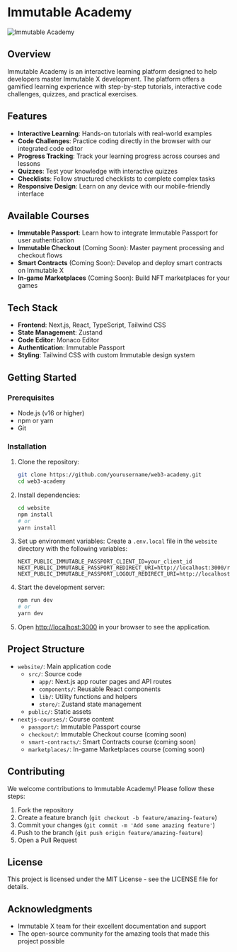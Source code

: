 # Immutable Academy

![Immutable Academy](website/public/images/immutable-academy-logo.png)

## Overview

Immutable Academy is an interactive learning platform designed to help developers master Immutable X development. The platform offers a gamified learning experience with step-by-step tutorials, interactive code challenges, quizzes, and practical exercises.

## Features

- **Interactive Learning**: Hands-on tutorials with real-world examples
- **Code Challenges**: Practice coding directly in the browser with our integrated code editor
- **Progress Tracking**: Track your learning progress across courses and lessons
- **Quizzes**: Test your knowledge with interactive quizzes
- **Checklists**: Follow structured checklists to complete complex tasks
- **Responsive Design**: Learn on any device with our mobile-friendly interface

## Available Courses

- **Immutable Passport**: Learn how to integrate Immutable Passport for user authentication
- **Immutable Checkout** (Coming Soon): Master payment processing and checkout flows
- **Smart Contracts** (Coming Soon): Develop and deploy smart contracts on Immutable X
- **In-game Marketplaces** (Coming Soon): Build NFT marketplaces for your games

## Tech Stack

- **Frontend**: Next.js, React, TypeScript, Tailwind CSS
- **State Management**: Zustand
- **Code Editor**: Monaco Editor
- **Authentication**: Immutable Passport
- **Styling**: Tailwind CSS with custom Immutable design system

## Getting Started

### Prerequisites

- Node.js (v16 or higher)
- npm or yarn
- Git

### Installation

1. Clone the repository:
   ```bash
   git clone https://github.com/yourusername/web3-academy.git
   cd web3-academy
   ```

2. Install dependencies:
   ```bash
   cd website
   npm install
   # or
   yarn install
   ```

3. Set up environment variables:
   Create a `.env.local` file in the `website` directory with the following variables:
   ```
   NEXT_PUBLIC_IMMUTABLE_PASSPORT_CLIENT_ID=your_client_id
   NEXT_PUBLIC_IMMUTABLE_PASSPORT_REDIRECT_URI=http://localhost:3000/redirect
   NEXT_PUBLIC_IMMUTABLE_PASSPORT_LOGOUT_REDIRECT_URI=http://localhost:3000/logout
   ```

4. Start the development server:
   ```bash
   npm run dev
   # or
   yarn dev
   ```

5. Open [http://localhost:3000](http://localhost:3000) in your browser to see the application.

## Project Structure

- `website/`: Main application code
  - `src/`: Source code
    - `app/`: Next.js app router pages and API routes
    - `components/`: Reusable React components
    - `lib/`: Utility functions and helpers
    - `store/`: Zustand state management
  - `public/`: Static assets
- `nextjs-courses/`: Course content
  - `passport/`: Immutable Passport course
  - `checkout/`: Immutable Checkout course (coming soon)
  - `smart-contracts/`: Smart Contracts course (coming soon)
  - `marketplaces/`: In-game Marketplaces course (coming soon)

## Contributing

We welcome contributions to Immutable Academy! Please follow these steps:

1. Fork the repository
2. Create a feature branch (`git checkout -b feature/amazing-feature`)
3. Commit your changes (`git commit -m 'Add some amazing feature'`)
4. Push to the branch (`git push origin feature/amazing-feature`)
5. Open a Pull Request

## License

This project is licensed under the MIT License - see the LICENSE file for details.

## Acknowledgments

- Immutable X team for their excellent documentation and support
- The open-source community for the amazing tools that made this project possible 